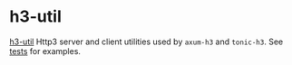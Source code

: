 # h3-util
[h3-util](./h3-util/) Http3 server and client utilities used by `axum-h3` and `tonic-h3`.
See [tests](../tonic-h3-tests/src/axum.rs) for examples.